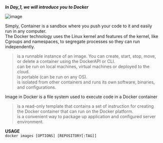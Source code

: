 ***In Day_1, we will introduce you to Docker***

![image](https://user-images.githubusercontent.com/80208064/221407416-79b1f6f5-c8e0-4515-8b1e-270f65947df0.png)

Simply, Container is a sandbox where you push your code to it and easily run in any computer.<br/>
The Docker technology uses the Linux kernel and features of the kernel, like Cgroups and namespaces, to segregate processes so they can run independently.

> is a runnable instance of an image. You can create, start, stop, move, or delete a container using the DockerAPI or CLI.<br/>
> can be run on local machines, virtual machines or deployed to the cloud.<br/>
> is portable (can be run on any OS).<br/>
> is isolated from other containers and runs its own software, binaries, and configurations.<br/>

Image in Docker is a file system used to execute code in a Docker container
> is a read-only template that contains a set of instruction for creating the Docker container that can run on the Docker platform.<br/>
> is a convenient way to package up application and configured server environment.<br/>

**USAGE**<br/>
```docker images [OPTIONS] [REPOSITORY[:TAG]] ```

